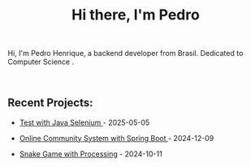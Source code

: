 <h1 align="center">Hi there, I'm <a target="_blank">Pedro</a> </h1>

<br />

Hi, I'm Pedro Henrique, a backend developer from Brasil. Dedicated to Computer Science .

<br />

## Recent Projects:

- <a href='https://github.com/Sousxs/Java-selenium' target='_blank'>Test with Java Selenium </a> - 2025-05-05

- <a href='https://github.com/Sousxs/POO' target='_blank'>Online Community System with Spring Boot </a> - 2024-12-09

- <a href='https://github.com/Sousxs/Processing/tree/main/Snake' target='_blank'>Snake Game with Processing</a> - 2024-10-11
  

<br />



